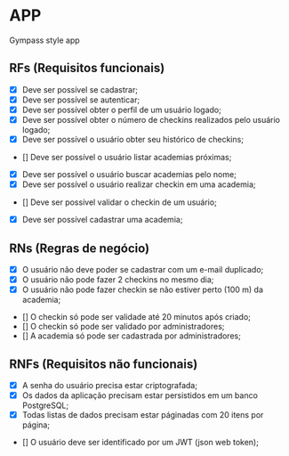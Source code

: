 # APP

Gympass style app

## RFs (Requisitos funcionais)

- [X] Deve ser possível se cadastrar;
- [X] Deve ser possível se autenticar;
- [X] Deve ser possível obter o perfil de um usuário logado;
- [X] Deve ser possível obter o número de checkins realizados pelo usuário logado;
- [X] Deve ser possível o usuário obter seu histórico de checkins;
- [] Deve ser possível o usuário listar academias próximas;
- [X] Deve ser possível o usuário buscar academias pelo nome;
- [X] Deve ser possível o usuário realizar checkin em uma academia;
- [] Deve ser possível validar o checkin de um usuário;
- [X] Deve ser possível cadastrar uma academia;


## RNs (Regras de negócio)

- [X] O usuário não deve poder se cadastrar com um e-mail duplicado;
- [X] O usuário não pode fazer 2 checkins no mesmo dia;
- [X] O usuário não pode fazer checkin se não estiver perto (100 m) da academia;
- [] O checkin só pode ser validade até 20 minutos após criado;
- [] O checkin só pode ser validado por administradores;
- [] A academia só pode ser cadastrada por administradores;


## RNFs (Requisitos não funcionais)

- [X] A senha do usuário precisa estar criptografada;
- [X] Os dados da aplicação precisam estar persistidos em um banco PostgreSQL;
- [X] Todas listas de dados precisam estar páginadas com 20 itens por página;
- [] O usuário deve ser identificado por um JWT (json web token);